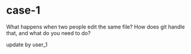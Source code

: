 # case-1
What happens when two people edit the same file? How does git handle that, and what do you need to do?

update by user_1